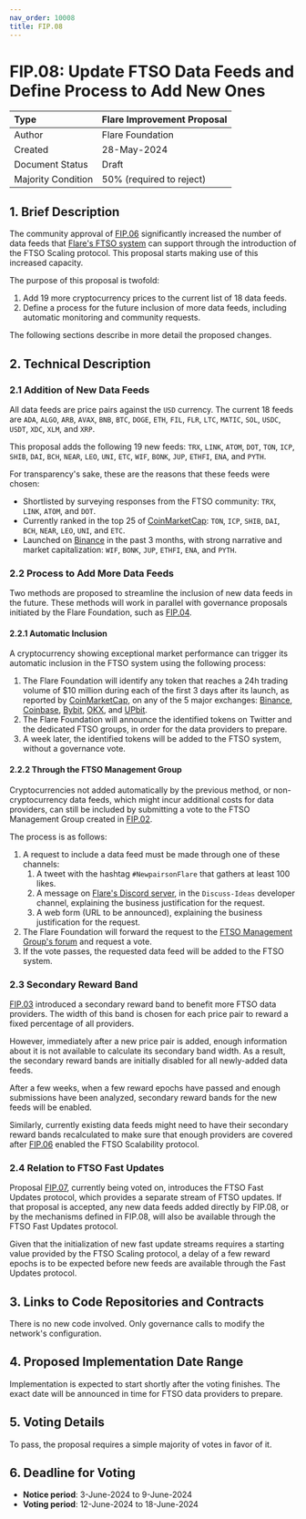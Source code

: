 ```yaml
---
nav_order: 10008
title: FIP.08
---
```


# FIP.08: Update FTSO Data Feeds and Define Process to Add New Ones

| Type               | Flare Improvement Proposal |
| :----------------- | :------------------------- |
| Author             | Flare Foundation           |
| Created            | 28-May-2024                |
| Document Status    | Draft                      |
| Majority Condition | 50% (required to reject)   |

## 1. Brief Description

The community approval of [FIP.06](./FIP_6.md) significantly increased the number of data feeds that [Flare's FTSO system](https://docs.flare.network/tech/ftso) can support through the introduction of the FTSO Scaling protocol.
This proposal starts making use of this increased capacity.

The purpose of this proposal is twofold:

1. Add 19 more cryptocurrency prices to the current list of 18 data feeds.
2. Define a process for the future inclusion of more data feeds, including automatic monitoring and community requests.

The following sections describe in more detail the proposed changes.

## 2. Technical Description

### 2.1 Addition of New Data Feeds

All data feeds are price pairs against the `USD` currency.
The current 18 feeds are `ADA`, `ALGO`, `ARB`, `AVAX`, `BNB`, `BTC`, `DOGE`, `ETH`, `FIL`, `FLR`, `LTC`, `MATIC`, `SOL`, `USDC`, `USDT`, `XDC`, `XLM`, and `XRP`.

This proposal adds the following 19 new feeds: `TRX`, `LINK`, `ATOM`, `DOT`, `TON`, `ICP`, `SHIB`, `DAI`, `BCH`, `NEAR`, `LEO`, `UNI`, `ETC`, `WIF`, `BONK`, `JUP`, `ETHFI`, `ENA`, and `PYTH`.

For transparency's sake, these are the reasons that these feeds were chosen:

* Shortlisted by surveying responses from the FTSO community: `TRX`, `LINK`, `ATOM`, and `DOT`.
* Currently ranked in the top 25 of [CoinMarketCap](https://coinmarketcap.com): `TON`, `ICP`, `SHIB`, `DAI`, `BCH`, `NEAR`, `LEO`, `UNI`, and `ETC`.
* Launched on [Binance](https://binance.com) in the past 3 months, with strong narrative and market capitalization: `WIF`, `BONK`, `JUP`, `ETHFI`, `ENA`, and `PYTH`.

### 2.2 Process to Add More Data Feeds

Two methods are proposed to streamline the inclusion of new data feeds in the future.
These methods will work in parallel with governance proposals initiated by the Flare Foundation, such as [FIP.04](./FIP_4.md).

#### 2.2.1 Automatic Inclusion

A cryptocurrency showing exceptional market performance can trigger its automatic inclusion in the FTSO system using the following process:

1. The Flare Foundation will identify any token that reaches a 24h trading volume of $10 million during each of the first 3 days after its launch, as reported by [CoinMarketCap](https://coinmarketcap.com), on any of the 5 major exchanges: [Binance](https://binance.com), [Coinbase](https://coinbase.com), [Bybit](https://bybit.com), [OKX](https://okx.com), and [UPbit](https://upbit.com).
2. The Flare Foundation will announce the identified tokens on Twitter and the dedicated FTSO groups, in order for the data providers to prepare.
3. A week later, the identified tokens will be added to the FTSO system, without a governance vote.

#### 2.2.2 Through the FTSO Management Group

Cryptocurrencies not added automatically by the previous method, or non-cryptocurrency data feeds, which might incur additional costs for data providers, can still be included by submitting a vote to the FTSO Management Group created in [FIP.02](./FIP_2.md).

The process is as follows:

1. A request to include a data feed must be made through one of these channels:
    1. A tweet with the hashtag `#NewpairsonFlare` that gathers at least 100 likes.
    2. A message on [Flare's Discord server](https://discord.com/invite/flarenetwork), in the `Discuss-Ideas` developer channel, explaining the business justification for the request.
    3. A web form (URL to be announced), explaining the business justification for the request.
2. The Flare Foundation will forward the request to the [FTSO Management Group's forum](./FIP_2.md#3-link-to-code-repository) and request a vote.
3. If the vote passes, the requested data feed will be added to the FTSO system.

### 2.3 Secondary Reward Band

[FIP.03](./FIP_3.md) introduced a secondary reward band to benefit more FTSO data providers. The width of this band is chosen for each price pair to reward a fixed percentage of all providers.

However, immediately after a new price pair is added, enough information about it is not available to calculate its secondary band width. As a result, the secondary reward bands are initially disabled for all newly-added data feeds.

After a few weeks, when a few reward epochs have passed and enough submissions have been analyzed, secondary reward bands for the new feeds will be enabled.

Similarly, currently existing data feeds might need to have their secondary reward bands recalculated to make sure that enough providers are covered after [FIP.06](./FIP_6.md) enabled the FTSO Scalability protocol.

### 2.4 Relation to FTSO Fast Updates

Proposal [FIP.07](./FIP_7.md), currently being voted on, introduces the FTSO Fast Updates protocol, which provides a separate stream of FTSO updates.
If that proposal is accepted, any new data feeds added directly by FIP.08, or by the mechanisms defined in FIP.08, will also be available through the FTSO Fast Updates protocol.

Given that the initialization of new fast update streams requires a starting value provided by the FTSO Scaling protocol, a delay of a few reward epochs is to be expected before new feeds are available through the Fast Updates protocol.

## 3. Links to Code Repositories and Contracts

There is no new code involved. Only governance calls to modify the network's configuration.

## 4. Proposed Implementation Date Range

Implementation is expected to start shortly after the voting finishes. The exact date will be announced in time for FTSO data providers to prepare.

## 5. Voting Details

To pass, the proposal requires a simple majority of votes in favor of it.

## 6. Deadline for Voting

* **Notice period**: 3-June-2024 to 9-June-2024
* **Voting period**: 12-June-2024 to 18-June-2024
